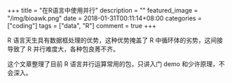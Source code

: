 +++
title = "在R语言中使用并行"
description = ""
featured_image = "/img/bioawk.png"
date = 2018-01-31T00:11:14+08:00
categories = ["coding"]
tags = ["data", "R"]
comment = true
+++

R 语言天生具有数据框处理的优势，这种优势掩盖了 R 中循环体的劣势，这间接导致了 R 并行难度大，各种包良莠不齐。

<!--more-->

这个文章整理了目前 R 语言并行运算常用的包，只讲入门 demo 和少许原理，不会深入。
